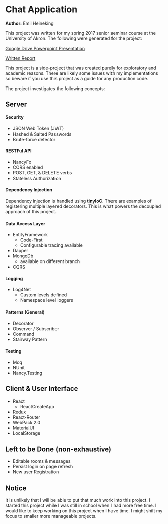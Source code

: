 # Chat Application #

**Author:** Emil Heineking

This project was written for my spring 2017 senior seminar course at the University of Akron. The following were generated for the project:

[Google Drive Powerpoint Presentation](https://docs.google.com/presentation/d/1l-saXNZMCllH0yKhfRe8lgY208aBpzSSRAhSDKFznjU/edit?usp=sharing)

[Written Report](https://docs.google.com/document/d/104o2H2GrvMzRZKqNaJq91tdlJsxpefcnvskF4EhIDEk/edit?usp=sharing)



This project is a side-project that was created purely for exploratory and academic
reasons. There are likely some issues with my implementations so beware if you
use this project as a guide for any production code.

The project investigates the following concepts:

## Server ##

#### Security ####
* JSON Web Token (JWT)
* Hashed & Salted Passwords
* Brute-force detector

#### RESTFul API ####
* NancyFx
* CORS enabled
* POST, GET, & DELETE verbs
* Stateless Authorization

#### Dependency Injection ####

Dependency injection is handled using **tinyIoC**. There are examples of
registering multiple layered decorators. This is what powers the decoupled
approach of this project.

#### Data Access Layer ####

* EntityFramework
  * Code-First
  * Configurable tracing available
* Dapper
* MongoDb
  * available on different branch
* CQRS

#### Logging ####

* Log4Net
  * Custom levels defined
  * Namespace level loggers

#### Patterns (General) ####

* Decorator
* Observer / Subscriber
* Command
* Stairway Pattern

#### Testing ####

* Moq
* NUnit
* Nancy.Testing

## Client & User Interface ##

* React
  * ReactCreateApp
* Redux
* React-Router
* WebPack 2.0
* MaterialUI
* LocalStorage


## Left to be Done (non-exhaustive) ##

* Editable rooms & messages
* Persist login on page refresh
* New user Registration

## Notice ##

It is unlikely that I will be able to put that much work into this project. I
started this project while I was still in school when I had more free time. I would
like to keep working on this project when I have time. I might shift my focus
to smaller more manageable projects.
